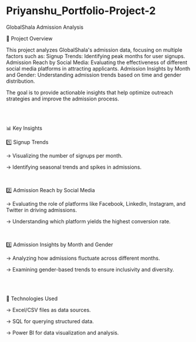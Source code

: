 # Priyanshu_Portfolio-Project-2
GlobalShala Admission Analysis

📌 Project Overview

This project analyzes GlobalShala's admission data, focusing on multiple factors such as:
Signup Trends: Identifying peak months for user signups.
Admission Reach by Social Media: Evaluating the effectiveness of different social media platforms in attracting applicants.
Admission Insights by Month and Gender: Understanding admission trends based on time and gender distribution.

The goal is to provide actionable insights that help optimize outreach strategies and improve the admission process.


<br>
<br>

📊 Key Insights

1️⃣ Signup Trends

-> Visualizing the number of signups per month.

-> Identifying seasonal trends and spikes in admissions.

<br>

2️⃣ Admission Reach by Social Media

-> Evaluating the role of platforms like Facebook, LinkedIn, Instagram, and Twitter in driving admissions.

-> Understanding which platform yields the highest conversion rate.

<br> 

3️⃣ Admission Insights by Month and Gender

-> Analyzing how admissions fluctuate across different months.

-> Examining gender-based trends to ensure inclusivity and diversity.

<br>

<br>

🔧 Technologies Used

-> Excel/CSV files as data sources.

-> SQL for querying structured data.

-> Power BI for data visualization and analysis.

